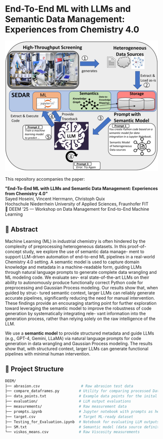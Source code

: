 # End-To-End ML with LLMs and Semantic Data Management: Experiences from Chemistry 4.0

<p align="center">
  <img src="image/GraphicalAbstract.jpg" alt="Graphical Abstract" width="600"/>
</p>

This repository accompanies the paper:

**"End-To-End ML with LLMs and Semantic Data Management: Experiences from Chemistry 4.0"**  
Sayed Hoseini, Vincent Herrmann, Christoph Quix  
Hochschule Niederrhein University of Applied Sciences, Fraunhofer FIT  
📅 DEEM ’25 — Workshop on Data Management for End-to-End Machine Learning

## 📄 Abstract

Machine Learning (ML) in industrial chemistry is often hindered by the complexity of preprocessing heterogeneous datasets. In this proof-of-concept study, we explore the use of semantic data manage- ment to support LLM-driven automation of end-to-end ML pipelines in a real-world Chemistry 4.0 setting. A semantic model is used to capture domain knowledge and metadata in a machine-readable form, guiding LLMs through natural language prompts to generate complete data wrangling and ML modeling code. We evaluate sev- eral state-of-the-art LLMs on their ability to autonomously produce functionally correct Python code for preprocessing and Gaussian Process modeling. Our results show that, when guided by struc- tured semantic context, larger LLMs can reliably generate accurate pipelines, significantly reducing the need for manual intervention. These findings provide an encouraging starting point for further exploration toward leveraging the semantic model to improve the robustness of code generation by systematically integrating rele- vant information into the generation process, rather than relying solely on the raw intelligence of the LLM.

We use a **semantic model** to provide structured metadata and guide LLMs (e.g., GPT-4, Gemini, LLaMA) via natural language prompts for code generation in data wrangling and Gaussian Process modeling. The results show that, with structured context, larger LLMs can generate functional pipelines with minimal human intervention.

## 🧪 Project Structure

```bash
DEEM/
├── abrasion.csv                   # Raw abrasion test data
├── compare_dataframes.py         # Utility for comparing processed DataFrames
├── data_points.txt               # Example data points for the inital prompt
├── evaluation/                   # LLM output evaluations
├── measurements/                 # Raw measurement data
├── prompts.ipynb                 # Jupyter notebook with prompts as helper for copy-pasting into chat window
├── target.csv                    # Target ML-ready dataset
├── Testing_for_Evaluation.ipynb  # Notebook for evaluating LLM outputs
├── SM.txt                        # Semantic model (data source definition)
└── viskos_means.csv              # Raw Viscosity measurements
